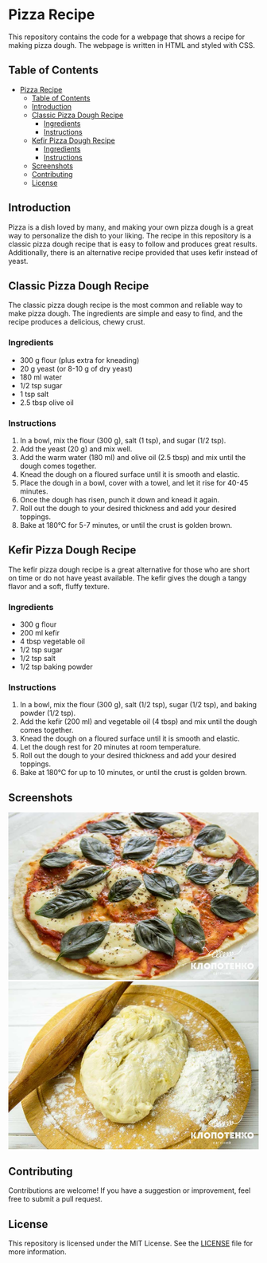 # Pizza Recipe

This repository contains the code for a webpage that shows a recipe for making pizza dough. The webpage is written in HTML and styled with CSS.

## Table of Contents

- [Pizza Recipe](#pizza-recipe)
  - [Table of Contents](#table-of-contents)
  - [Introduction](#introduction)
  - [Classic Pizza Dough Recipe](#classic-pizza-dough-recipe)
    - [Ingredients](#ingredients)
    - [Instructions](#instructions)
  - [Kefir Pizza Dough Recipe](#kefir-pizza-dough-recipe)
    - [Ingredients](#ingredients-1)
    - [Instructions](#instructions-1)
  - [Screenshots](#screenshots)
  - [Contributing](#contributing)
  - [License](#license)

## Introduction

Pizza is a dish loved by many, and making your own pizza dough is a great way to personalize the dish to your liking. The recipe in this repository is a classic pizza dough recipe that is easy to follow and produces great results. Additionally, there is an alternative recipe provided that uses kefir instead of yeast.

## Classic Pizza Dough Recipe

The classic pizza dough recipe is the most common and reliable way to make pizza dough. The ingredients are simple and easy to find, and the recipe produces a delicious, chewy crust.

### Ingredients

- 300 g flour (plus extra for kneading)
- 20 g yeast (or 8-10 g of dry yeast)
- 180 ml water
- 1/2 tsp sugar
- 1 tsp salt
- 2.5 tbsp olive oil

### Instructions

1. In a bowl, mix the flour (300 g), salt (1 tsp), and sugar (1/2 tsp).
2. Add the yeast (20 g) and mix well.
3. Add the warm water (180 ml) and olive oil (2.5 tbsp) and mix until the dough comes together.
4. Knead the dough on a floured surface until it is smooth and elastic.
5. Place the dough in a bowl, cover with a towel, and let it rise for 40-45 minutes.
6. Once the dough has risen, punch it down and knead it again.
7. Roll out the dough to your desired thickness and add your desired toppings.
8. Bake at 180°C for 5-7 minutes, or until the crust is golden brown.

## Kefir Pizza Dough Recipe

The kefir pizza dough recipe is a great alternative for those who are short on time or do not have yeast available. The kefir gives the dough a tangy flavor and a soft, fluffy texture.

### Ingredients

- 300 g flour
- 200 ml kefir
- 4 tbsp vegetable oil
- 1/2 tsp sugar
- 1/2 tsp salt
- 1/2 tsp baking powder

### Instructions

1. In a bowl, mix the flour (300 g), salt (1/2 tsp), sugar (1/2 tsp), and baking powder (1/2 tsp).
2. Add the kefir (200 ml) and vegetable oil (4 tbsp) and mix until the dough comes together.
3. Knead the dough on a floured surface until it is smooth and elastic.
4. Let the dough rest for 20 minutes at room temperature.
5. Roll out the dough to your desired thickness and add your desired toppings.
6. Bake at 180°C for up to 10 minutes, or until the crust is golden brown.

## Screenshots

![Screen One](./assets/img/Pizza-s-tomatom_siteWeb.jpg)
![Screen Two](./assets/img/Yak-prigotyvaty-tisto-dlya-pizzy_siteWebUkr.jpg)

## Contributing

Contributions are welcome! If you have a suggestion or improvement, feel free to submit a pull request.

## License

This repository is licensed under the MIT License. See the [LICENSE](LICENSE) file for more information.
